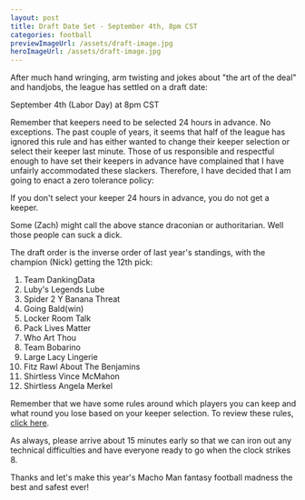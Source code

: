 ```yaml
---
layout: post
title: Draft Date Set - September 4th, 8pm CST
categories: football
previewImageUrl: /assets/draft-image.jpg
heroImageUrl: /assets/draft-image.jpg
---
```


After much hand wringing, arm twisting and jokes about "the art of the deal" and handjobs, the league has settled on a draft date:

<div class="callout">September 4th (Labor Day) at 8pm CST</div> 

Remember that keepers need to be selected 24 hours in advance. No exceptions.  The past couple of years, it seems that half of the league has ignored this rule and has either wanted to change their keeper selection or select their keeper last minute. Those of us responsible and respectful enough to have set their keepers in advance have complained that I have unfairly accommodated these slackers.  Therefore, I have decided that I am going to enact a zero tolerance policy: 

<div class="callout">
If you don't select your keeper 24 hours in advance, you do not get a keeper.</div>

Some (Zach) might call the above stance draconian or authoritarian.  Well those people can suck a dick.

The draft order is the inverse order of last year's standings, with the champion (Nick) getting the 12th pick:

1. Team DankingData
2. Luby's Legends Lube
3. Spider 2 Y Banana Threat
4. Going Bald(win)
5. Locker Room Talk
6. Pack Lives Matter
7. Who Art Thou
8. Team Bobarino
9. Large Lacy Lingerie
10. Fitz Rawl About The Benjamins
11. Shirtless Vince McMahon
12. Shirtless Angela Merkel

Remember that we have some rules around which players you can keep and what round you lose based on your keeper selection.  To review these rules, <a href="/{{site.baseurl}}league/keeper">click here</a>.

As always, please arrive about 15 minutes early so that we can iron out any technical difficulties and have everyone ready to go when the clock strikes 8.

Thanks and let's make this year's Macho Man fantasy football madness the best and safest ever! 